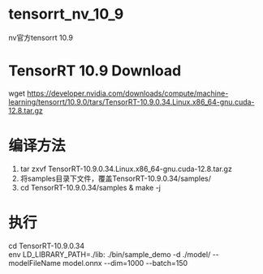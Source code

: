 # tensorrt_nv_10_9
nv官方tensorrt 10.9

# TensorRT 10.9 Download
wget https://developer.nvidia.com/downloads/compute/machine-learning/tensorrt/10.9.0/tars/TensorRT-10.9.0.34.Linux.x86_64-gnu.cuda-12.8.tar.gz

# 编译方法
1. tar zxvf TensorRT-10.9.0.34.Linux.x86_64-gnu.cuda-12.8.tar.gz
2. 将samples目录下文件，覆盖TensorRT-10.9.0.34/samples/
3. cd TensorRT-10.9.0.34/samples & make -j
# 执行
cd TensorRT-10.9.0.34 <br/>
env LD_LIBRARY_PATH=./lib: ./bin/sample_demo -d ./model/ --modelFileName model.onnx --dim=1000 --batch=150 <br/>